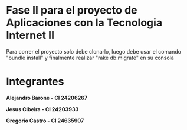 # Fase II para el proyecto de Aplicaciones con la Tecnologia Internet II

Para correr el proyecto solo debe clonarlo, luego debe usar el comando "bundle install" y finalmente realizar "rake db:migrate" en su consola

# Integrantes

**Alejandro Barone - CI 24206267**

**Jesus Cibeira - CI 24203933**

**Gregorio Castro - CI 24635907**
